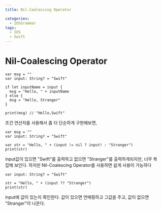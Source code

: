 ```yaml
---
title: Nil-Coalescing Operator

categories:
  - IOSGrammar
tags:
  - IOS
  - Swift
---
```


# Nil-Coalescing Operator

~~~
var msg = ""
var input: String? = "Swift"

if let inputName = input {
  msg = "Hello, " + inputName
} else {
  msg = "Hello, Stranger"
}

print(msg) // "Hello,Swift"
~~~
조건 연산자를 사용해서 좀 더 단순하게 구현해보면,
~~~
var msg = ""
var input: String? = "Swift"

var str = "Hello, " + (input != nil ? input! : "Stranger")
print(str)
~~~
input값이 있으면 "Swift"를 출력하고 없으면 "Stranger"를 출력하게되지만, 너무 복잡해 보인다. 
하지만 Nil-Coalescing Operator를 사용하면 쉽게 사용이 가능하다
~~~
var input: String? = "Swift"

str = "Hello, " + (input ?? "Stranger")
print(str)
~~~
input에 값이 있는지 확인한다. 값이 있으면 언매핑하고 그값을 주고, 
값이 없으면 "Stranger"이 나온다.
